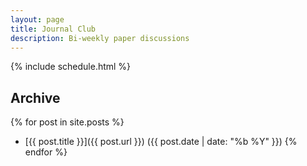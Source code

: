 ```yaml
---
layout: page
title: Journal Club
description: Bi-weekly paper discussions
---
```


{% include schedule.html %}

## Archive
{% for post in site.posts %}
- [{{ post.title }}]({{ post.url }}) ({{ post.date | date: "%b %Y" }})
{% endfor %}